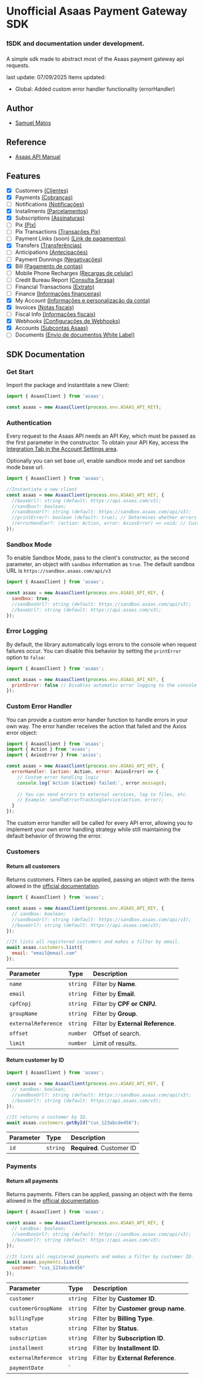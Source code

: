 # Unofficial Asaas Payment Gateway SDK
### ❗SDK and documentation under development.

A simple sdk made to abstract most of the Asaas payment gateway api requests.


last update: 07/09/2025
Items updated:
- Global: Added custom error handler functionality (errorHandler)


## Author

- [Samuel Matos](https://linkedin.com/in/o-samuelmatos)


## Reference

 - [Asaas API Manual](https://docs.asaas.com/)

 ## Features
 - [x] Customers [(Clientes)](https://docs.asaas.com/reference/criar-novo-cliente)
 - [x] Payments [(Cobranças)](https://docs.asaas.com/reference/criar-nova-cobranca)
 - [ ] Notifications [(Notificações)](https://docs.asaas.com/reference/atualizar-notificacao-existente)
 - [x] Installments [(Parcelamentos)](https://docs.asaas.com/reference/repurar-um-unico-parcelamento)
 - [x] Subscriptions [(Assinaturas)](https://docs.asaas.com/reference/criar-nova-assinatura)
 - [ ] Pix [(Pix)](https://docs.asaas.com/reference/criar-uma-chave)
 - [ ] Pix Transactions [(Transações Pix)](https://docs.asaas.com/reference/pagar-um-qrcode)
 - [ ] Payment Links (soon) [(Link de pagamentos)](https://docs.asaas.com/reference/criar-um-link-de-pagamentos)
 - [x] Transfers [(Transferências)](https://docs.asaas.com/reference/transferir-para-conta-de-outra-instituicao-ou-chave-pix)
 - [ ] Anticipations [(Antecipações)](https://docs.asaas.com/reference/solicitar-antecipacao)
 - [ ] Payment Dunnings [(Negativações)](https://docs.asaas.com/reference/criar-uma-negativacao)
 - [x] Bill [(Pagamento de contas)](https://docs.asaas.com/reference/criar-um-pagamento-de-conta)
 - [ ] Mobile Phone Recharges [(Recargas de celular)](https://docs.asaas.com/reference/solicitar-recarga)
 - [ ] Credit Bureau Report [(Consulta Serasa)](https://docs.asaas.com/reference/realizar-consulta)
 - [ ] Financial Transactions [(Extrato)](https://docs.asaas.com/reference/recuperar-extrato)
 - [ ] Finance [(Informações financeiras)](https://docs.asaas.com/reference/recuperar-saldo-da-conta)
 - [x] My Account [(Informações e personalização da conta)](https://docs.asaas.com/reference/recuperar-dados-comerciais)
 - [x] Invoices [(Notas fiscais)](https://docs.asaas.com/reference/agendar-nota-fiscal)
 - [ ] Fiscal Info [(Informações fiscais)](https://docs.asaas.com/reference/listar-configuracoes-municipais)
 - [x] Webhooks [(Configurações de Webhooks)](https://docs.asaas.com/reference/criar-novo-webhook)
 - [x] Accounts [(Subcontas Asaas)](https://docs.asaas.com/reference/criar-subconta)
 - [ ] Documents [(Envio de documentos White Label)](https://docs.asaas.com/reference/verificar-documentos-pendentes)

## SDK Documentation

### Get Start
Import the package and instantitate a new Client:
```javascript
import { AsaasClient } from 'asaas';

const asaas = new AsaasClient(process.env.ASAAS_API_KEY);
```

### Authentication
Every request to the Asaas API needs an API Key, which must be passed as the first parameter in the constructor. To obtain your API Key, access the [Integration Tab in the Account Settings area](https://www.asaas.com/config/index?tab=pushNotification).

Optionally you can set base url, enable sandbox mode and set sandbox mode base url.

```javascript
import { AsaasClient } from 'asaas';

//Instantiate a new client
const asaas = new AsaasClient(process.env.ASAAS_API_KEY, {
  //baseUrl?: string (default: https://api.asaas.com/v3);
  //sandbox?: boolean;
  //sandboxUrl?: string (default: https://sandbox.asaas.com/api/v3);
  //printError?: boolean (default: true); // Determines whether errors will be automatically logged to the console
  //errorHandler?: (action: Action, error: AxiosError) => void; // Custom error handler function
});
```

### Sandbox Mode
To enable Sandbox Mode, pass to the client's constructor, as the second parameter, an object with `sandbox` information as `true`. The default sandbox URL is `https://sandbox.asaas.com/api/v3`

```javascript
import { AsaasClient } from 'asaas';

const asaas = new AsaasClient(process.env.ASAAS_API_KEY, {
  sandbox: true;
  //sandboxUrl?: string (default: https://sandbox.asaas.com/api/v3);
  //baseUrl?: string (default: https://api.asaas.com/v3);
});
```

### Error Logging
By default, the library automatically logs errors to the console when request failures occur. You can disable this behavior by setting the `printError` option to `false`:

```javascript
import { AsaasClient } from 'asaas';

const asaas = new AsaasClient(process.env.ASAAS_API_KEY, {
  printError: false // Disables automatic error logging to the console
});
```

### Custom Error Handler
You can provide a custom error handler function to handle errors in your own way. The error handler receives the action that failed and the Axios error object:

```javascript
import { AsaasClient } from 'asaas';
import { Action } from 'asaas';
import { AxiosError } from 'axios';

const asaas = new AsaasClient(process.env.ASAAS_API_KEY, {
  errorHandler: (action: Action, error: AxiosError) => {
    // Custom error handling logic
    console.log(`Action ${action} failed:`, error.message);
    
    // You can send errors to external services, log to files, etc.
    // Example: sendToErrorTrackingService(action, error);
  }
});
```

The custom error handler will be called for every API error, allowing you to implement your own error handling strategy while still maintaining the default behavior of throwing the error.

### Customers

#### Return all customers
Returns customers. Filters can be applied, passing an object with the items allowed in the [official documentation](https://docs.asaas.com/reference/listar-clientes).

```javascript
import { AsaasClient } from 'asaas';

const asaas = new AsaasClient(process.env.ASAAS_API_KEY, {
  // sandbox: boolean;
  //sandboxUrl?: string (default: https://sandbox.asaas.com/api/v3);
  //baseUrl?: string (default: https://api.asaas.com/v3);
});

//It lists all registered customers and makes a filter by email.
await asaas.customers.list({
  email: "email@email.com"
});
```

| Parameter   | Type       | Description                           |
| :---------- | :--------- | :---------------------------------- |
| `name` | `string` | Filter by **Name**.|
| `email` | `string` | Filter by **Email**.|
| `cpfCnpj` | `string` | Filter by **CPF or CNPJ**.|
| `groupName` | `string` | Filter by **Group**.|
| `externalReference` | `string` | Filter by **External Reference**.|
| `offset` | `number` | Offset of search.|
| `limit` | `number` | Limit of results.|

#### Return customer by ID

```javascript
import { AsaasClient } from 'asaas';

const asaas = new AsaasClient(process.env.ASAAS_API_KEY, {
  // sandbox: boolean;
  //sandboxUrl?: string (default: https://sandbox.asaas.com/api/v3);
  //baseUrl?: string (default: https://api.asaas.com/v3);
});

//It returns a customer by ID.
await asaas.customers.getById("cus_123abcde456");
```

| Parameter   | Type       | Description                           |
| :---------- | :--------- | :------------------------------------------ |
| `id`      | `string` | **Required**. Customer ID |


### Payments

#### Return all payments
Returns payments. Filters can be applied, passing an object with the items allowed in the [official documentation](https://docs.asaas.com/reference/listar-cobrancas).

```javascript
import { AsaasClient } from 'asaas';

const asaas = new AsaasClient(process.env.ASAAS_API_KEY, {
  // sandbox: boolean;
  //sandboxUrl?: string (default: https://sandbox.asaas.com/api/v3);
  //baseUrl?: string (default: https://api.asaas.com/v3);
});

//It lists all registered payments and makes a filter by customer ID.
await asaas.payments.list({
  customer: "cus_123abcde456"
});
```

| Parameter   | Type       | Description                           |
| :---------- | :--------- | :---------------------------------- |
| `customer` | `string` | Filter by **Customer ID**.|
| `customerGroupName` | `string` | Filter by **Customer group name**.|
| `billingType` | `string` | Filter by **Billing Type**.|
| `status` | `string` | Filter by **Status**.|
| `subscription` | `string` | Filter by **Subscription ID**.|
| `installment` | `string` | Filter by **Installment ID**.|
| `externalReference` | `string` | Filter by **External Reference**.|
| `paymentDate` | `